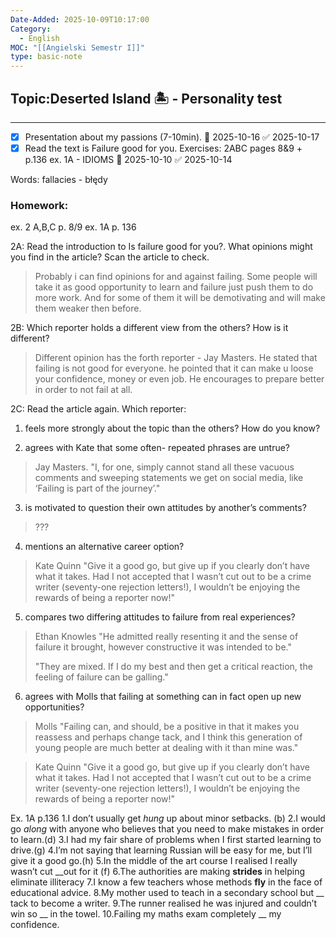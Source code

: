 ```yaml
---
Date-Added: 2025-10-09T10:17:00
Category:
  - English
MOC: "[[Angielski Semestr I]]"
type: basic-note
---
```

## Topic:Deserted Island 🏝 - Personality test
- - -

 - [x] Presentation about my passions (7-10min). 📅 2025-10-16 ✅ 2025-10-17
 - [x] Read the text is Failure good for you. Exercises: 2ABC pages 8&9 + p.136 ex. 1A - IDIOMS 📅 2025-10-10 ✅ 2025-10-14

Words:
fallacies - błędy
### Homework:
ex. 2 A,B,C p. 8/9
ex. 1A p. 136

2A:
Read the introduction to Is failure good for you?. What opinions might you find in the article? Scan the article to check.

>Probably i can find opinions for and against failing. Some people will take it as good opportunity to learn and failure just push them to do more work. And for some of them it will be demotivating and will make them weaker then before.

2B:
Which reporter holds a different view from the others? How is it different?
>Different opinion has the forth reporter - Jay Masters. He stated that failing is not good for everyone. he pointed that it can make u loose your confidence, money or even job. He encourages to prepare better in order to not fail at all.

2C:
Read the article again. Which reporter: 
1. feels more strongly about the topic than the others? How do you know? 
>
2. agrees with Kate that some often- repeated phrases are untrue? 

>Jay Masters.
>"I, for one, simply cannot stand all these vacuous comments and sweeping statements we get on social media, like ‘Failing is part of the journey’."
3. is motivated to question their own attitudes by another’s comments?
>???
4. mentions an alternative career option? 
>Kate Quinn
>"Give it a good go, but give up if you clearly don’t have what it takes. Had I not accepted that I wasn’t cut out to be a crime writer (seventy-one rejection letters!), I wouldn’t be enjoying the rewards of being a reporter now!"

5. compares two differing attitudes to failure from real experiences? 
>Ethan Knowles
>"He admitted really resenting it and the sense of failure it brought, however constructive it was intended to be."
>
>"They are mixed. If I do my best and then get a critical reaction, the feeling of failure can be galling."

6. agrees with Molls that failing at something can in fact open up new opportunities?
>Molls
>"Failing can, and should, be a positive in that it makes you reassess and perhaps change tack, and I think this generation of young people are much better at dealing with it than mine was."

>Kate Quinn
>"Give it a good go, but give up if you clearly don’t have what it takes. Had I not accepted that I wasn’t cut out to be a crime writer (seventy-one rejection letters!), I wouldn’t be enjoying the rewards of being a reporter now!"

Ex. 1A p.136
1.I don’t usually get *hung* up about minor setbacks. (b)
2.I would go *along* with anyone who believes that you need to make mistakes in order to learn.(d)
3.I had my fair share of problems when I first started learning to drive.(g)
4.I’m not saying that learning Russian will be easy for me, but I’ll give it a good go.(h)
5.In the middle of the art course I realised I really wasn’t cut __out for it (f)
6.The authorities are making **strides** in helping eliminate illiteracy
7.I know a few teachers whose methods **fly** in the face of educational advice.
8.My mother used to teach in a secondary school but __ tack to become a writer.
9.The runner realised he was injured and couldn’t win so __ in the towel.
10.Failing my maths exam completely __ my confidence.
